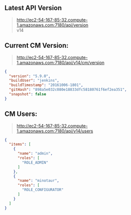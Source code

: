 ## Latest API Version
> http://ec2-54-167-85-32.compute-1.amazonaws.com:7180/api/version  
> v14  
  
## Current CM Version:
> http://ec2-54-167-85-32.compute-1.amazonaws.com:7180/api/v14/cm/version  
```JSON
{  
  "version": "5.9.0",  
  "buildUser": "jenkins",  
  "buildTimestamp": "20161006-1801",  
  "gitHash": "898a5e032c080e18833dfc58180761f6ef2ea351",  
  "snapshot": false  
}
```
  
## CM Users:
> http://ec2-54-167-85-32.compute-1.amazonaws.com:7180/api/v14/users  
```JSON
{  
  "items": [  
    {  
      "name": "admin",  
      "roles": [  
        "ROLE_ADMIN"  
      ]  
    },  
    {  
      "name": "minotaur",  
      "roles": [  
        "ROLE_CONFIGURATOR"  
      ]  
    }  
  ]  
}  
```